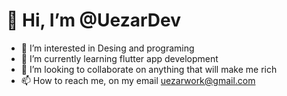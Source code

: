 # 👋 Hi, I’m @UezarDev

- 👀 I’m interested in Desing and programing
- 🌱 I’m currently learning flutter app development
- 💞️ I’m looking to collaborate on anything that will make me rich
- 📫 How to reach me, on my email uezarwork@gmail.com

<!---
UezarDev/UezarDev is a ✨ special ✨ repository because its `README.md` (this file) appears on your GitHub profile.
You can click the Preview link to take a look at your changes.
--->
